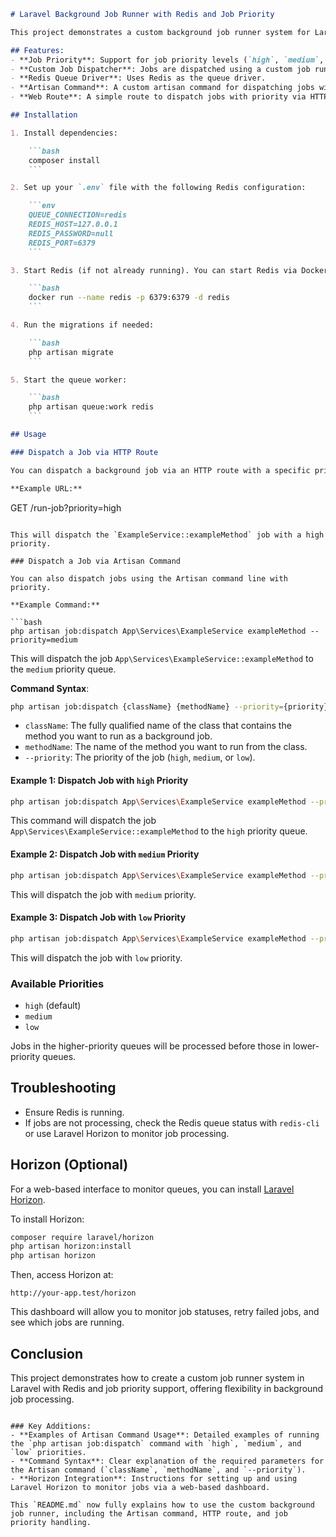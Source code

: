 ```markdown
# Laravel Background Job Runner with Redis and Job Priority

This project demonstrates a custom background job runner system for Laravel using Redis as the queue driver. Jobs can be dispatched with priority levels (`high`, `medium`, `low`) and are processed by a Redis queue.

## Features:
- **Job Priority**: Support for job priority levels (`high`, `medium`, `low`).
- **Custom Job Dispatcher**: Jobs are dispatched using a custom job runner.
- **Redis Queue Driver**: Uses Redis as the queue driver.
- **Artisan Command**: A custom artisan command for dispatching jobs with priority.
- **Web Route**: A simple route to dispatch jobs with priority via HTTP.

## Installation

1. Install dependencies:

    ```bash
    composer install
    ```

2. Set up your `.env` file with the following Redis configuration:

    ```env
    QUEUE_CONNECTION=redis
    REDIS_HOST=127.0.0.1
    REDIS_PASSWORD=null
    REDIS_PORT=6379
    ```

3. Start Redis (if not already running). You can start Redis via Docker:

    ```bash
    docker run --name redis -p 6379:6379 -d redis
    ```

4. Run the migrations if needed:

    ```bash
    php artisan migrate
    ```

5. Start the queue worker:

    ```bash
    php artisan queue:work redis
    ```

## Usage

### Dispatch a Job via HTTP Route

You can dispatch a background job via an HTTP route with a specific priority.

**Example URL:**

```
GET /run-job?priority=high
```

This will dispatch the `ExampleService::exampleMethod` job with a high priority.

### Dispatch a Job via Artisan Command

You can also dispatch jobs using the Artisan command line with priority.

**Example Command:**

```bash
php artisan job:dispatch App\Services\ExampleService exampleMethod --priority=medium
```

This will dispatch the job `App\Services\ExampleService::exampleMethod` to the `medium` priority queue.

**Command Syntax**:

```bash
php artisan job:dispatch {className} {methodName} --priority={priority}
```

- `className`: The fully qualified name of the class that contains the method you want to run as a background job.
- `methodName`: The name of the method you want to run from the class.
- `--priority`: The priority of the job (`high`, `medium`, or `low`).

#### Example 1: Dispatch Job with `high` Priority

```bash
php artisan job:dispatch App\Services\ExampleService exampleMethod --priority=high
```

This command will dispatch the job `App\Services\ExampleService::exampleMethod` to the `high` priority queue.

#### Example 2: Dispatch Job with `medium` Priority

```bash
php artisan job:dispatch App\Services\ExampleService exampleMethod --priority=medium
```

This will dispatch the job with `medium` priority.

#### Example 3: Dispatch Job with `low` Priority

```bash
php artisan job:dispatch App\Services\ExampleService exampleMethod --priority=low
```

This will dispatch the job with `low` priority.

### Available Priorities

- `high` (default)
- `medium`
- `low`

Jobs in the higher-priority queues will be processed before those in lower-priority queues.

## Troubleshooting

- Ensure Redis is running.
- If jobs are not processing, check the Redis queue status with `redis-cli` or use Laravel Horizon to monitor job processing.

## Horizon (Optional)

For a web-based interface to monitor queues, you can install [Laravel Horizon](https://laravel.com/docs/9.x/horizon).

To install Horizon:

```bash
composer require laravel/horizon
php artisan horizon:install
php artisan horizon
```

Then, access Horizon at:

```
http://your-app.test/horizon
```

This dashboard will allow you to monitor job statuses, retry failed jobs, and see which jobs are running.

## Conclusion

This project demonstrates how to create a custom job runner system in Laravel with Redis and job priority support, offering flexibility in background job processing.
```

### Key Additions:
- **Examples of Artisan Command Usage**: Detailed examples of running the `php artisan job:dispatch` command with `high`, `medium`, and `low` priorities.
- **Command Syntax**: Clear explanation of the required parameters for the Artisan command (`className`, `methodName`, and `--priority`).
- **Horizon Integration**: Instructions for setting up and using Laravel Horizon to monitor jobs via a web-based dashboard.

This `README.md` now fully explains how to use the custom background job runner, including the Artisan command, HTTP route, and job priority handling.
